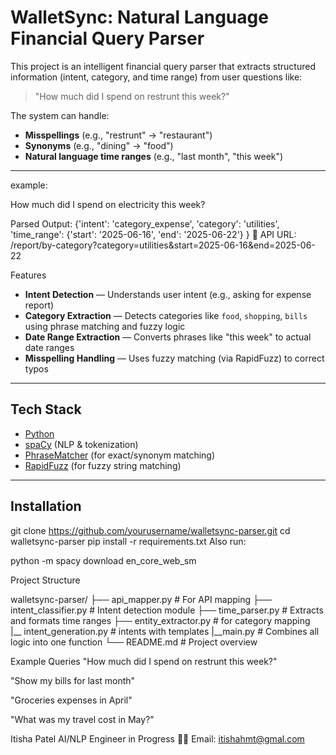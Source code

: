 
# WalletSync: Natural Language Financial Query Parser

This project is an intelligent financial query parser that extracts structured information (intent, category, and time range) from user questions like:

> "How much did I spend on restrunt this week?"

The system can handle:
- **Misspellings** (e.g., "restrunt" → "restaurant")
- **Synonyms** (e.g., "dining" → "food")
- **Natural language time ranges** (e.g., "last month", "this week")

---

example:

How much did I spend on electricity this week?


Parsed Output: {'intent': 'category_expense',
                'category': 'utilities',
                'time_range': {'start': '2025-06-16', 'end': '2025-06-22'}
                }
🔗 API URL: /report/by-category?category=utilities&start=2025-06-16&end=2025-06-22

Features

-  **Intent Detection** — Understands user intent (e.g., asking for expense report)
-  **Category Extraction** — Detects categories like `food`, `shopping`, `bills` using phrase matching and fuzzy logic
-  **Date Range Extraction** — Converts phrases like "this week" to actual date ranges
-  **Misspelling Handling** — Uses fuzzy matching (via RapidFuzz) to correct typos

---

##  Tech Stack

- [Python](https://www.python.org/)
- [spaCy](https://spacy.io/) (NLP & tokenization)
- [PhraseMatcher](https://spacy.io/api/phrasematcher) (for exact/synonym matching)
- [RapidFuzz](https://github.com/maxbachmann/RapidFuzz) (for fuzzy string matching)

---

## Installation

git clone https://github.com/yourusername/walletsync-parser.git
cd walletsync-parser
pip install -r requirements.txt
Also run:

python -m spacy download en_core_web_sm


Project Structure


walletsync-parser/
├── api_mapper.py    # For API mapping
├── intent_classifier.py    # Intent detection module
├── time_parser.py          # Extracts and formats time ranges
├── entity_extractor.py     # for category mapping    
|__ intent_generation.py    # intents with templates
|__main.py                  # Combines all logic into one function
└── README.md               # Project overview


 Example Queries
"How much did I spend on restrunt this week?"

"Show my bills for last month"

"Groceries expenses in April"

"What was my travel cost in May?"




Itisha Patel
AI/NLP Engineer in Progress 👩‍💻
Email: itishahmt@gmal.com

